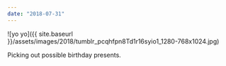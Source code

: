```yaml
---
date: "2018-07-31"
---
```


![yo yo]({{ site.baseurl }}/assets/images/2018/tumblr_pcqhfpn8Td1r16syio1_1280-768x1024.jpg)

Picking out possible birthday presents.
